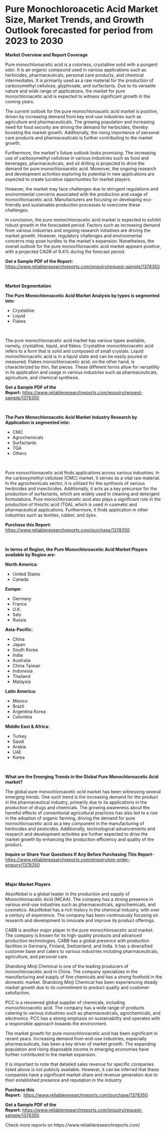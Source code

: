 <p><h1>Pure Monochloroacetic Acid Market Size, Market Trends, and Growth Outlook forecasted for period from 2023 to 2030</h1></p><p><strong>Market Overview and Report Coverage</strong></p>
<p><p>Pure monochloroacetic acid is a colorless, crystalline solid with a pungent odor. It is an organic compound used in various applications such as herbicides, pharmaceuticals, personal care products, and chemical intermediates. It is primarily used as a raw material for the production of carboxymethyl cellulose, glyphosate, and surfactants. Due to its versatile nature and wide range of applications, the market for pure monochloroacetic acid is expected to witness significant growth in the coming years.</p><p>The current outlook for the pure monochloroacetic acid market is positive, driven by increasing demand from key end-use industries such as agriculture and pharmaceuticals. The growing population and increasing need for food security are driving the demand for herbicides, thereby boosting the market growth. Additionally, the rising importance of personal care products and pharmaceuticals is further contributing to the market growth.</p><p>Furthermore, the market's future outlook looks promising. The increasing use of carboxymethyl cellulose in various industries such as food and beverages, pharmaceuticals, and oil drilling is projected to drive the demand for pure monochloroacetic acid. Moreover, the ongoing research and development activities exploring its potential in new applications are expected to create lucrative opportunities for market players.</p><p>However, the market may face challenges due to stringent regulations and environmental concerns associated with the production and usage of monochloroacetic acid. Manufacturers are focusing on developing eco-friendly and sustainable production processes to overcome these challenges.</p><p>In conclusion, the pure monochloroacetic acid market is expected to exhibit robust growth in the forecasted period. Factors such as increasing demand from various industries and ongoing research initiatives are driving the market growth. However, regulatory challenges and environmental concerns may pose hurdles to the market's expansion. Nonetheless, the overall outlook for the pure monochloroacetic acid market appears positive, with a projected CAGR of 9.4% during the forecast period.</p></p>
<p><strong>Get a Sample PDF of the Report:</strong> <a href="https://www.reliableresearchreports.com/enquiry/request-sample/1378350">https://www.reliableresearchreports.com/enquiry/request-sample/1378350</a></p>
<p>&nbsp;</p>
<p><strong>Market Segmentation</strong></p>
<p><strong>The Pure Monochloroacetic Acid Market Analysis by types is segmented into:</strong></p>
<p><ul><li>Crystalline</li><li>Liquid</li><li>Flakes</li></ul></p>
<p>&nbsp;</p>
<p><p>The pure monochloroacetic acid market has various types available, namely, crystalline, liquid, and flakes. Crystalline monochloroacetic acid refers to a form that is solid and composed of small crystals. Liquid monochloroacetic acid is in a liquid state and can be easily poured or measured. Flakes monochloroacetic acid, on the other hand, is characterized by thin, flat pieces. These different forms allow for versatility in its application and usage in various industries such as pharmaceuticals, agriculture, and chemical synthesis.</p></p>
<p><strong>Get a Sample PDF of the Report:</strong>&nbsp;<a href="https://www.reliableresearchreports.com/enquiry/request-sample/1378350">https://www.reliableresearchreports.com/enquiry/request-sample/1378350</a></p>
<p>&nbsp;</p>
<p><strong>The Pure Monochloroacetic Acid Market Industry Research by Application is segmented into:</strong></p>
<p><ul><li>CMC</li><li>Agrochemicals</li><li>Surfactants</li><li>TGA</li><li>Others</li></ul></p>
<p>&nbsp;</p>
<p><p>Pure monochloroacetic acid finds applications across various industries. In the carboxymethyl cellulose (CMC) market, it serves as a vital raw material. In the agrochemicals sector, it is utilized for the synthesis of various herbicides and insecticides. Additionally, it acts as a key precursor for the production of surfactants, which are widely used in cleaning and detergent formulations. Pure monochloroacetic acid also plays a significant role in the production of thioctic acid (TGA), which is used in cosmetic and pharmaceutical applications. Furthermore, it finds application in other industries such as textiles, rubber, and dyes.</p></p>
<p><strong>Purchase this Report:</strong>&nbsp; <a href="https://www.reliableresearchreports.com/purchase/1378350">https://www.reliableresearchreports.com/purchase/1378350</a></p>
<p>&nbsp;</p>
<p><strong>In terms of Region, the Pure Monochloroacetic Acid Market Players available by Region are:</strong></p>
<p>
    <p> <strong> North America: </strong>
        <ul>
            <li>United States</li>
            <li>Canada</li>
        </ul>
        </p> 
    <p> <strong> Europe: </strong>
        <ul>
            <li>Germany</li>
            <li>France</li>
            <li>U.K.</li>
            <li>Italy</li>
            <li>Russia</li>
        </ul>
        </p> 
    <p> <strong> Asia-Pacific: </strong>
        <ul>
            <li>China</li>
            <li>Japan</li>
            <li>South Korea</li>
            <li>India</li>
            <li>Australia</li>
            <li>China Taiwan</li>
            <li>Indonesia</li>
            <li>Thailand</li>
            <li>Malaysia</li>
        </ul>
        </p> 
    <p> <strong> Latin America: </strong>
        <ul>
            <li>Mexico</li>
            <li>Brazil</li>
            <li>Argentina Korea</li>
            <li>Colombia</li>
        </ul>
        </p> 
    <p> <strong> Middle East & Africa: </strong>
        <ul>
            <li>Turkey</li>
            <li>Saudi</li>
            <li>Arabia</li>
            <li>UAE</li>
            <li>Korea</li>
        </ul>
    </p>
    </p>
<p>&nbsp;</p>
<p><strong>What are the Emerging Trends in the Global Pure Monochloroacetic Acid market?</strong></p>
<p><p>The global pure monochloroacetic acid market has been witnessing several emerging trends. One such trend is the increasing demand for the product in the pharmaceutical industry, primarily due to its applications in the production of drugs and chemicals. The growing awareness about the harmful effects of conventional agricultural practices has also led to a rise in the adoption of organic farming, driving the demand for pure monochloroacetic acid as a key component in the manufacturing of herbicides and pesticides. Additionally, technological advancements and research and development activities are further expected to drive the market growth by enhancing the production efficiency and quality of the product.</p></p>
<p><strong>Inquire or Share Your Questions If Any Before Purchasing This Report</strong>- <a href="https://www.reliableresearchreports.com/enquiry/pre-order-enquiry/1378350">https://www.reliableresearchreports.com/enquiry/pre-order-enquiry/1378350</a></p>
<p>&nbsp;</p>
<p><strong>Major Market Players</strong></p>
<p><p>AkzoNobel is a global leader in the production and supply of Monochloroacetic Acid (MCAA). The company has a strong presence in various end-use industries such as pharmaceuticals, agrochemicals, and cosmetics. AkzoNobel has a rich history in the chemical industry, with over a century of experience. The company has been continuously focusing on research and development to innovate and improve its product offerings.</p><p>CABB is another major player in the pure monochloroacetic acid market. The company is known for its high-quality products and advanced production technologies. CABB has a global presence with production facilities in Germany, Finland, Switzerland, and India. It has a diversified customer base and caters to various industries including pharmaceuticals, agriculture, and personal care.</p><p>Shandong Minji Chemical is one of the leading producers of monochloroacetic acid in China. The company specializes in the manufacturing and supply of fine chemicals and has a strong foothold in the domestic market. Shandong Minji Chemical has been experiencing steady market growth due to its commitment to product quality and customer satisfaction.</p><p>PCC is a renowned global supplier of chemicals, including monochloroacetic acid. The company has a wide range of products catering to various industries such as pharmaceuticals, agrochemicals, and electronics. PCC has a strong emphasis on sustainability and operates with a responsible approach towards the environment.</p><p>The market growth for pure monochloroacetic acid has been significant in recent years. Increasing demand from end-use industries, especially pharmaceuticals, has been a key driver of market growth. The expanding population and rising disposable income in emerging economies have further contributed to the market expansion.</p><p>It is important to note that detailed sales revenue for specific companies listed above is not publicly available. However, it can be inferred that these companies have a significant market share and revenue generation due to their established presence and reputation in the industry.</p></p>
<p><strong>Purchase this Report:</strong>&nbsp;&nbsp;<a href="https://www.reliableresearchreports.com/purchase/1378350">https://www.reliableresearchreports.com/purchase/1378350</a></p>
<p></p>
<p><strong>Get a Sample PDF of the Report:</strong>&nbsp;<a href="https://www.reliableresearchreports.com/enquiry/request-sample/1378350">https://www.reliableresearchreports.com/enquiry/request-sample/1378350</a></p>
<p>Check more reports on https://www.reliableresearchreports.com/</p>